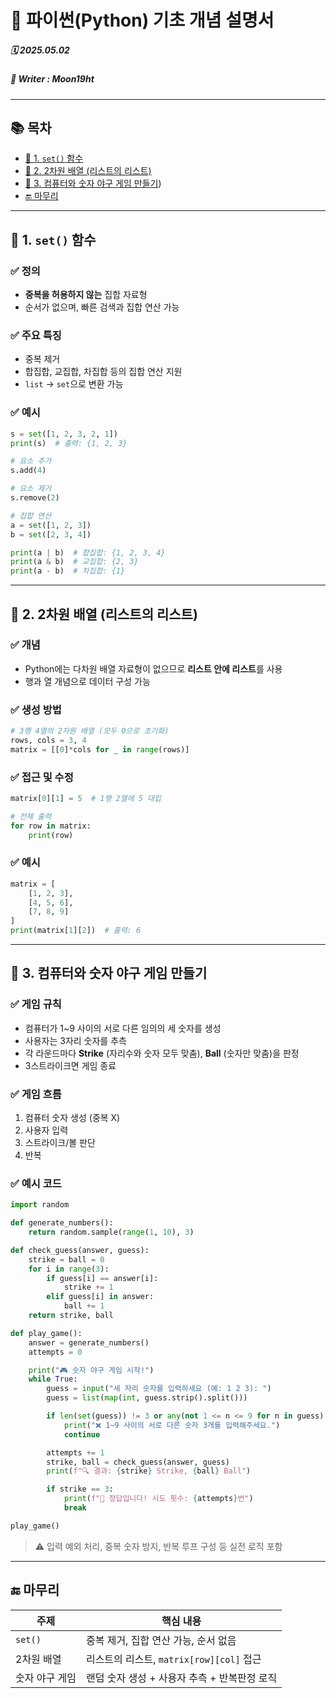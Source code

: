 # 🐍 파이썬(Python) 기초 개념 설명서

##### 🗓️ 2025.05.02
##### 📝 Writer : Moon19ht

---

## 📚 목차

- [📌 1. `set()` 함수](#-1-set-함수)
- [📌 2. 2차원 배열 (리스트의 리스트)](#-2-2차원-배열-리스트의-리스트)
- [📌 3. 컴퓨터와 숫자 야구 게임 만들기](#-3-컴퓨터와-숫자-야구-게임-만들기))
- [🔚 마무리](#-마무리)

---

## 📌 1. `set()` 함수

### ✅ 정의
- **중복을 허용하지 않는** 집합 자료형
- 순서가 없으며, 빠른 검색과 집합 연산 가능

### ✅ 주요 특징
- 중복 제거
- 합집합, 교집합, 차집합 등의 집합 연산 지원
- `list` → `set`으로 변환 가능

### ✅ 예시
```python
s = set([1, 2, 3, 2, 1])
print(s)  # 출력: {1, 2, 3}

# 요소 추가
s.add(4)

# 요소 제거
s.remove(2)

# 집합 연산
a = set([1, 2, 3])
b = set([2, 3, 4])

print(a | b)  # 합집합: {1, 2, 3, 4}
print(a & b)  # 교집합: {2, 3}
print(a - b)  # 차집합: {1}
```

---

## 📌 2. 2차원 배열 (리스트의 리스트)

### ✅ 개념
- Python에는 다차원 배열 자료형이 없으므로 **리스트 안에 리스트**를 사용
- 행과 열 개념으로 데이터 구성 가능

### ✅ 생성 방법
```python
# 3행 4열의 2차원 배열 (모두 0으로 초기화)
rows, cols = 3, 4
matrix = [[0]*cols for _ in range(rows)]
```

### ✅ 접근 및 수정
```python
matrix[0][1] = 5  # 1행 2열에 5 대입

# 전체 출력
for row in matrix:
    print(row)
```

### ✅ 예시
```python
matrix = [
    [1, 2, 3],
    [4, 5, 6],
    [7, 8, 9]
]
print(matrix[1][2])  # 출력: 6
```

---

## 📌 3. 컴퓨터와 숫자 야구 게임 만들기

### ✅ 게임 규칙
- 컴퓨터가 1~9 사이의 서로 다른 임의의 세 숫자를 생성
- 사용자는 3자리 숫자를 추측
- 각 라운드마다 **Strike** (자리수와 숫자 모두 맞춤), **Ball** (숫자만 맞춤)을 판정
- 3스트라이크면 게임 종료

### ✅ 게임 흐름
1. 컴퓨터 숫자 생성 (중복 X)
2. 사용자 입력
3. 스트라이크/볼 판단
4. 반복

### ✅ 예시 코드
```python
import random

def generate_numbers():
    return random.sample(range(1, 10), 3)

def check_guess(answer, guess):
    strike = ball = 0
    for i in range(3):
        if guess[i] == answer[i]:
            strike += 1
        elif guess[i] in answer:
            ball += 1
    return strike, ball

def play_game():
    answer = generate_numbers()
    attempts = 0

    print("🎮 숫자 야구 게임 시작!")
    while True:
        guess = input("세 자리 숫자를 입력하세요 (예: 1 2 3): ")
        guess = list(map(int, guess.strip().split()))

        if len(set(guess)) != 3 or any(not 1 <= n <= 9 for n in guess):
            print("❌ 1~9 사이의 서로 다른 숫자 3개를 입력해주세요.")
            continue

        attempts += 1
        strike, ball = check_guess(answer, guess)
        print(f"🔍 결과: {strike} Strike, {ball} Ball")

        if strike == 3:
            print(f"🎉 정답입니다! 시도 횟수: {attempts}번")
            break

play_game()
```

> ⚠ 입력 예외 처리, 중복 숫자 방지, 반복 루프 구성 등 실전 로직 포함

---

## 🔚 마무리

| 주제              | 핵심 내용                                  |
|-------------------|---------------------------------------------|
| `set()`           | 중복 제거, 집합 연산 가능, 순서 없음         |
| 2차원 배열        | 리스트의 리스트, `matrix[row][col]` 접근     |
| 숫자 야구 게임    | 랜덤 숫자 생성 + 사용자 추측 + 반복판정 로직 |
